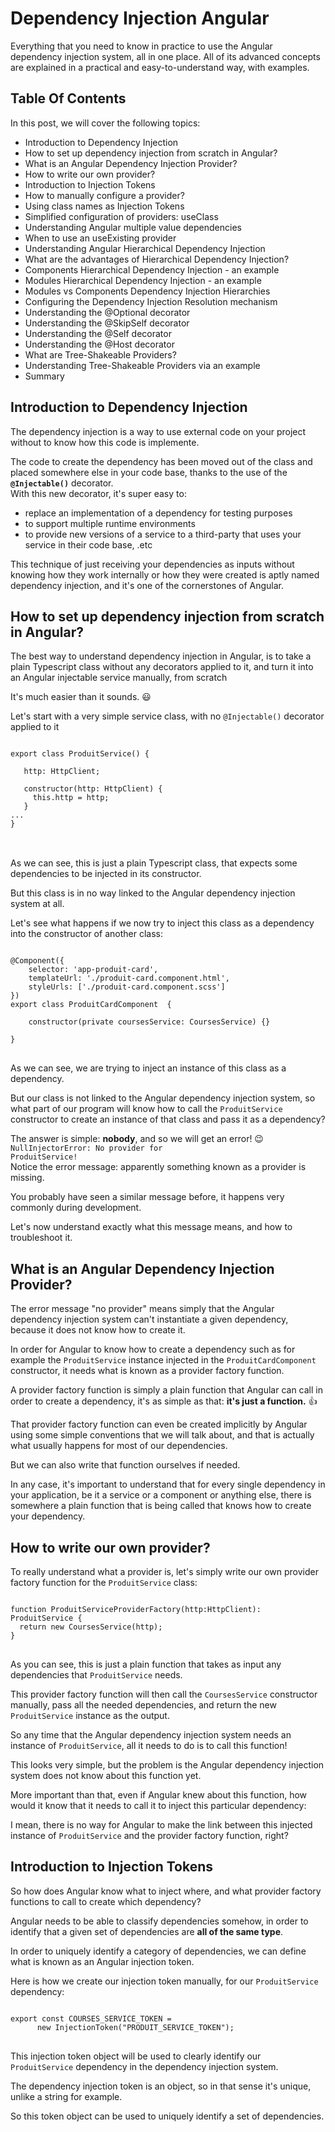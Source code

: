 # Dependency Injection Angular
Everything that you need to know in practice to use the Angular dependency injection system, all in one place. All of its advanced concepts are explained in a practical and easy-to-understand way, with examples.

## Table Of Contents
In this post, we will cover the following topics:
* Introduction to Dependency Injection
* How to set up dependency injection from scratch in Angular?
* What is an Angular Dependency Injection Provider?
* How to write our own provider?
* Introduction to Injection Tokens
* How to manually configure a provider?
* Using class names as Injection Tokens
* Simplified configuration of providers: useClass
* Understanding Angular multiple value dependencies
* When to use an useExisting provider
* Understanding Angular Hierarchical Dependency Injection
* What are the advantages of Hierarchical Dependency Injection?
* Components Hierarchical Dependency Injection - an example
* Modules Hierarchical Dependency Injection - an example
* Modules vs Components Dependency Injection Hierarchies
* Configuring the Dependency Injection Resolution mechanism
* Understanding the @Optional decorator
* Understanding the @SkipSelf decorator
* Understanding the @Self decorator
* Understanding the @Host decorator
* What are Tree-Shakeable Providers?
* Understanding Tree-Shakeable Providers via an example
* Summary
  
## Introduction to Dependency Injection
The dependency injection is a way to use external code on your project without to know how this code is implemente. 

The code to create the dependency has been moved out of the class and placed somewhere else in your code base, thanks to the use of the <code>**@Injectable()**</code> decorator.<br>
With this new decorator, it's super easy to:
* replace an implementation of a dependency for testing purposes
* to support multiple runtime environments
* to provide new versions of a service to a third-party that uses your service in their code base, .etc<br>

This technique of just receiving your dependencies as inputs without knowing how they work internally or how they were created is aptly named dependency injection, and it's one of the cornerstones of Angular.

## How to set up dependency injection from scratch in Angular?
The best way to understand dependency injection in Angular, is to take a plain Typescript class without any decorators applied to it, and turn it into an Angular injectable service manually, from scratch

It's much easier than it sounds. 😃

Let's start with a very simple service class, with no <code>@Injectable()</code> decorator applied to it

<pre>
<code>
export class ProduitService() {

   http: HttpClient;

   constructor(http: HttpClient) {
     this.http = http;
   }
...
}
</code>
</pre> 
<br>
As we can see, this is just a plain Typescript class, that expects some dependencies to be injected in its constructor.

But this class is in no way linked to the Angular dependency injection system at all.

Let's see what happens if we now try to inject this class as a dependency into the constructor of another class:

<pre>
<code>
@Component({
    selector: 'app-produit-card',
    templateUrl: './produit-card.component.html',
    styleUrls: ['./produit-card.component.scss']
})
export class ProduitCardComponent  {

    constructor(private coursesService: CoursesService) {}
    
}
</code>
</pre>

As we can see, we are trying to inject an instance of this class as a dependency.

But our class is not linked to the Angular dependency injection system, so what part of our program will know how to call the <code>ProduitService</code> constructor to create an instance of that class and pass it as a dependency?

The answer is simple: **nobody**, and so we will get an error! 😉<br>
<code>NullInjectorError: No provider for ProduitService!</code><br>
Notice the error message: apparently something known as a provider is missing.

You probably have seen a similar message before, it happens very commonly during development.

Let's now understand exactly what this message means, and how to troubleshoot it.

## What is an Angular Dependency Injection Provider?
The error message "no provider" means simply that the Angular dependency injection system can't instantiate a given dependency, because it does not know how to create it.

In order for Angular to know how to create a dependency such as for example the <code>ProduitService</code> instance injected in the <code>ProduitCardComponent</code> constructor, it needs what is known as a provider factory function.

A provider factory function is simply a plain function that Angular can call in order to create a dependency, it's as simple as that: **it's just a function.** 👍

That provider factory function can even be created implicitly by Angular using some simple conventions that we will talk about, and that is actually what usually happens for most of our dependencies.

But we can also write that function ourselves if needed.

In any case, it's important to understand that for every single dependency in your application, be it a service or a component or anything else, there is somewhere a plain function that is being called that knows how to create your dependency.

## How to write our own provider?
To really understand what a provider is, let's simply write our own provider factory function for the <code>ProduitService</code> class:
<pre>
<code>
function ProduitServiceProviderFactory(http:HttpClient): ProduitService {
  return new CoursesService(http);
}
</code>
</pre>

As you can see, this is just a plain function that takes as input any dependencies that <code>ProduitService</code> needs.

This provider factory function will then call the <code>CoursesService</code>
constructor manually, pass all the needed dependencies, and return the new <code>ProduitService</code> instance as the output.

So any time that the Angular dependency injection system needs an instance of <code>ProduitService</code>, all it needs to do is to call this function!

This looks very simple, but the problem is the Angular dependency injection system does not know about this function yet.

More important than that, even if Angular knew about this function, how would it know that it needs to call it to inject this particular dependency:

I mean, there is no way for Angular to make the link between this injected instance of <code>ProduitService</code> and the provider factory function, right?

## Introduction to Injection Tokens
So how does Angular know what to inject where, and what provider factory functions to call to create which dependency?

Angular needs to be able to classify dependencies somehow, in order to identify that a given set of dependencies are **all of the same type**.

In order to uniquely identify a category of dependencies, we can define what is known as an Angular injection token.

Here is how we create our injection token manually, for our <code>ProduitService</code> dependency:
<pre>
<code>
export const COURSES_SERVICE_TOKEN = 
      new InjectionToken<ProduitService>("PRODUIT_SERVICE_TOKEN");
</code>
</pre>

This injection token object will be used to clearly identify our <code>ProduitService</code> dependency in the dependency injection system.

The dependency injection token is an object, so in that sense it's unique, unlike a string for example.

So this token object can be used to uniquely identify a set of dependencies.